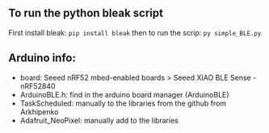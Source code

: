 ## To run the python bleak script
First install bleak:
`pip install bleak`
then to run the scrip:
`py simple_BLE.py`

## Arduino info:
- board: Seeed nRF52 mbed-enabled boards > Seeed XIAO BLE Sense - nRF52840
- ArduinoBLE.h: find in the arduino board manager (ArduinoBLE)
- TaskScheduled: manually to the libraries from the github from Arkhipenko
- Adafruit_NeoPixel: manually add to the libraries
